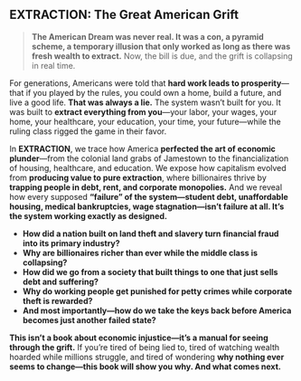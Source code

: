 ## **EXTRACTION: The Great American Grift**

> **The American Dream was never real. It was a con, a pyramid scheme, a temporary illusion that only worked as long as there was fresh wealth to extract.** Now, the bill is due, and the grift is collapsing in real time.

For generations, Americans were told that **hard work leads to prosperity**—that if you played by the rules, you could own a home, build a future, and live a good life. **That was always a lie.** The system wasn’t built for you. It was built to **extract everything from you**—your labor, your wages, your home, your healthcare, your education, your time, your future—while the ruling class rigged the game in their favor.

In **EXTRACTION**, we trace how America **perfected the art of economic plunder**—from the colonial land grabs of Jamestown to the financialization of housing, healthcare, and education. We expose how capitalism evolved from **producing value to pure extraction**, where billionaires thrive by **trapping people in debt, rent, and corporate monopolies.** And we reveal how every supposed **“failure” of the system—student debt, unaffordable housing, medical bankruptcies, wage stagnation—isn’t failure at all. It’s the system working exactly as designed.**

- **How did a nation built on land theft and slavery turn financial fraud into its primary industry?**
- **Why are billionaires richer than ever while the middle class is collapsing?**
- **How did we go from a society that built things to one that just sells debt and suffering?**
- **Why do working people get punished for petty crimes while corporate theft is rewarded?**
- **And most importantly—how do we take the keys back before America becomes just another failed state?**

**This isn’t a book about economic injustice—it’s a manual for seeing through the grift.** If you’re tired of being lied to, tired of watching wealth hoarded while millions struggle, and tired of wondering **why nothing ever seems to change—this book will show you why. And what comes next.**
